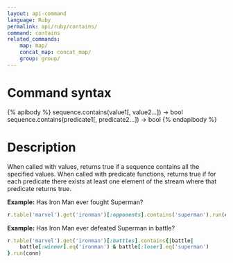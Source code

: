 ```yaml
---
layout: api-command
language: Ruby
permalink: api/ruby/contains/
command: contains
related_commands:
    map: map/
    concat_map: concat_map/
    group: group/
---
```


# Command syntax #

{% apibody %}
sequence.contains(value1[, value2...]) &rarr; bool
sequence.contains(predicate1[, predicate2...]) &rarr; bool
{% endapibody %}

# Description #

When called with values, returns true if a sequence contains all the
specified values.  When called with predicate functions, returns true
if for each predicate there exists at least one element of the stream
where that predicate returns true.

__Example:__ Has Iron Man ever fought Superman?

```rb
r.table('marvel').get('ironman')[:opponents].contains('superman').run(conn)
```

__Example:__ Has Iron Man ever defeated Superman in battle?

```rb
r.table('marvel').get('ironman')[:battles].contains{|battle|
    battle[:winner].eq('ironman') & battle[:loser].eq('superman')
}.run(conn)
```

